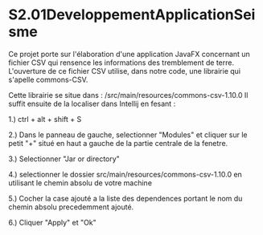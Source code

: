 # S2.01DeveloppementApplicationSeisme

Ce projet porte sur l'élaboration d'une application JavaFX concernant un fichier CSV qui rensence les informations des
tremblement de terre. L'ouverture de ce fichier CSV utilise, dans notre code, une librairie qui s'apelle commons-CSV.

Cette librairie se situe dans : /src/main/resources/commons-csv-1.10.0
Il suffit ensuite de la localiser dans Intellij en fesant : 

1.) ctrl + alt + shift + S

2.) Dans le panneau de gauche, selectionner "Modules" et cliquer sur le petit "+"
situé en haut a gauche de la partie centrale de la fenetre.

3.) Selectionner "Jar or directory"

4.) selectionner le dossier src/main/resources/commons-csv-1.10.0 en utilisant le chemin
absolu de votre machine

5.) Cocher la case ajouté a la liste des dependences portant le nom du chemin absolu precedemment ajouté.

6.) Cliquer "Apply" et "Ok"
